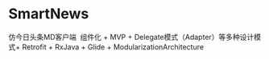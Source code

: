 # SmartNews
仿今日头条MD客户端  组件化 + MVP + Delegate模式（Adapter）等多种设计模式+ Retrofit + RxJava + Glide + ModularizationArchitecture
